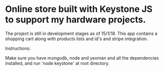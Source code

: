 # Online store built with Keystone JS to support my hardware projects.

The project is still in development stages as of 15/1/18. This app contains a shopping cart along with products lists and id's and stripe integration.  



Instructions:

Make sure you have mongodb, node and yeoman and all the dependencies installed, and run 'node keystone' at root directory.
